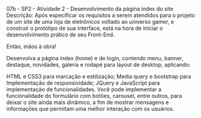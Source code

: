 07b - SP2 - Atividade 2 - Desenvolvimento da página index do site
Descrição:
Após especificar os requisitos a serem atendidos para o projeto de um site de uma loja de eletrônicos voltado ao universo gamer, e construir o protótipo de sua interface, está na hora de iniciar o desenvolvimento prático de seu Front-End.

Então, mãos à obra!

Desenvolva a página index (home) e de login, contendo menu, banner, destaque, novidades, galeria e rodapé para layout de desktop, aplicando:  

HTML e CSS3 para marcação e estilização;
Media query e bootstrap para Implementação de responsividade;
JQuery e JavaScript para implementação de funcionalidades. Você pode implementar a funcionalidade do formulário com botões, carousel, entre outros, para deixar o site ainda mais dinâmico, a fim de mostrar mensagens e informações que permitam uma melhor interação com os usuários.
